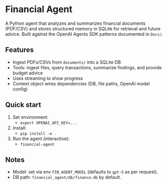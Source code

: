 # Financial Agent

A Python agent that analyzes and summarizes financial documents (PDF/CSV) and stores structured memory in SQLite for retrieval and future advice. Built against the OpenAI Agents SDK patterns documented in `Docs/`.

## Features
- Ingest PDFs/CSVs from `documents/` into a SQLite DB
- Tools: ingest files, query transactions, summarize findings, and provide budget advice
- Uses streaming to show progress
- Context object wires dependencies (DB, file paths, OpenAI model config)

## Quick start
1. Set environment:
   - `export OPENAI_API_KEY=...`
2. Install:
   - `pip install -e .`
3. Run the agent (interactive):
   - `financial-agent`  

## Notes
- Model: set via env `FIN_AGENT_MODEL` (defaults to `gpt-5` as per request).
- DB path: `financial_agent/db/finance.db` by default.
